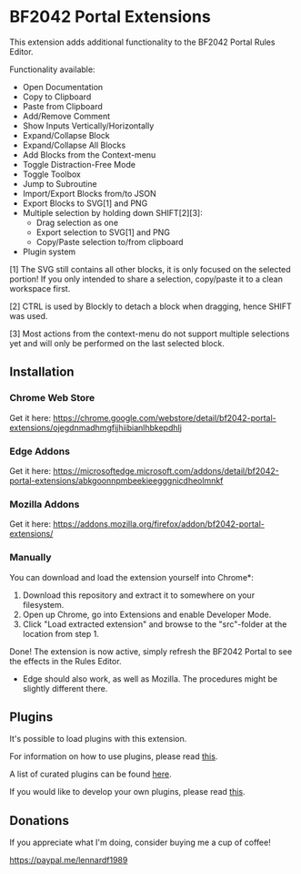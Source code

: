 # BF2042 Portal Extensions
This extension adds additional functionality to the BF2042 Portal Rules Editor.

Functionality available:
- Open Documentation
- Copy to Clipboard
- Paste from Clipboard
- Add/Remove Comment
- Show Inputs Vertically/Horizontally
- Expand/Collapse Block
- Expand/Collapse All Blocks
- Add Blocks from the Context-menu
- Toggle Distraction-Free Mode
- Toggle Toolbox
- Jump to Subroutine
- Import/Export Blocks from/to JSON
- Export Blocks to SVG[1] and PNG
- Multiple selection by holding down SHIFT[2][3]:
  - Drag selection as one
  - Export selection to SVG[1] and PNG
  - Copy/Paste selection to/from clipboard
- Plugin system

[1] The SVG still contains all other blocks, it is only focused on the selected portion! If you only intended to share a selection, copy/paste it to a clean workspace first.

[2] CTRL is used by Blockly to detach a block when dragging, hence SHIFT was used.

[3] Most actions from the context-menu do not support multiple selections yet and will only be performed on the last selected block.

## Installation

### Chrome Web Store
Get it here: https://chrome.google.com/webstore/detail/bf2042-portal-extensions/ojegdnmadhmgfijhiibianlhbkepdhlj

### Edge Addons
Get it here: https://microsoftedge.microsoft.com/addons/detail/bf2042-portal-extensions/abkgoonnpmbeekieegggnicdheolmnkf

### Mozilla Addons
Get it here: https://addons.mozilla.org/firefox/addon/bf2042-portal-extensions/

### Manually
You can download and load the extension yourself into Chrome*:

1. Download this repository and extract it to somewhere on your filesystem.
2. Open up Chrome, go into Extensions and enable Developer Mode.
3. Click "Load extracted extension" and browse to the "src"-folder at the location from step 1.

Done! The extension is now active, simply refresh the BF2042 Portal to see the effects in the Rules Editor.

* Edge should also work, as well as Mozilla. The procedures might be slightly different there.

## Plugins
It's possible to load plugins with this extension. 

For information on how to use plugins, please read [this](/wiki/Plugins).

A list of curated plugins can be found [here](/plugins/plugin-index.md).

If you would like to develop your own plugins, please read [this](/plugins/README.md).

## Donations
If you appreciate what I'm doing, consider buying me a cup of coffee!

https://paypal.me/lennardf1989
